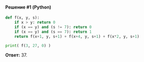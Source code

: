 #### Решение #1 (Python)
```python
def f(x, y, s):
    if x > y: return 0
    if (x == y) and (s != 7): return 0
    if (x == y) and (s == 7): return 1
    return f(x+1, y, s+1) + f(x+4, y, s+1) + f(x*2, y, s+1)

print( f(3, 27, 0) )
```
**Ответ:** 37.
